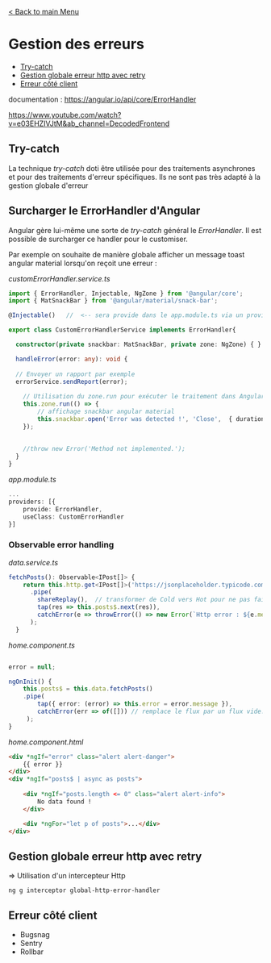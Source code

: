 [< Back to main Menu](https://github.com/gsoulie/angular-resources/blob/master/ng-sheet.md)    

# Gestion des erreurs

* [Try-catch](#try--catch)    
* [Gestion globale erreur http avec retry](#gestion-globale-erreur-http-avec-retry)     
* [Erreur côté client](#erreur-côté-client)    

documentation : https://angular.io/api/core/ErrorHandler

https://www.youtube.com/watch?v=e03EHZIVJtM&ab_channel=DecodedFrontend     


## Try-catch

La technique *try-catch* doti être utilisée pour des traitements asynchrones et pour des traitements d'erreur spécifiques. Ils ne sont pas très adapté à
la gestion globale d'erreur

## Surcharger le ErrorHandler d'Angular

Angular gère lui-même une sorte de *try-catch* général le *ErrorHandler*. Il est possible de surcharger ce handler pour le customiser.

Par exemple on souhaite de manière globale afficher un message toast angular material lorsqu'on reçoit une erreur :

*customErrorHandler.service.ts*

````typescript
import { ErrorHandler, Injectable, NgZone } from '@angular/core';
import { MatSnackBar } from '@angular/material/snack-bar';

@Injectable()	//  <-- sera provide dans le app.module.ts via un provider

export class CustomErrorHandlerService implements ErrorHandler{

  constructor(private snackbar: MatSnackBar, private zone: NgZone) { }

  handleError(error: any): void {
  
  // Envoyer un rapport par exemple
  errorService.sendReport(error);
    
	// Utilisation du zone.run pour exécuter le traitement dans Angular. Par défaut zone utilise ngZone.runOutsideAngular() pour gérer les erreurs
	this.zone.run(() => {
		// affichage snackbar angular material
		this.snackbar.open('Error was detected !', 'Close',  { duration: 3000 });
	});
    
	
    //throw new Error('Method not implemented.');
  }
}
````

*app.module.ts*

````typescript
...
providers: [{
	provide: ErrorHandler,
	useClass: CustomErrorHandler
}]
````

### Observable error handling

*data.service.ts*

````typescript
fetchPosts(): Observable<IPost[]> {
    return this.http.get<IPost[]>('https://jsonplaceholder.typicode.com/postsA')
      .pipe(
        shareReplay(),	// transformer de Cold vers Hot pour ne pas faire plusieurs appels
        tap(res => this.posts$.next(res)),
        catchError(e => throwError(() => new Error(`Http error : ${e.message}`))),
      );
  }
````

*home.component.ts*

````typescript

error = null;

ngOnInit() {
	this.posts$ = this.data.fetchPosts()
    .pipe(
		tap({ error: (error) => this.error = error.message }),
        catchError(err => of([])) // remplace le flux par un flux vide. Permet de gérer l'affichage d'un message spécifique si aucune donnée trouvée
     );
}
````

*home.component.html*

````html
<div *ngIf="error" class="alert alert-danger">
	{{ error }}
</div>
<div *ngIf="posts$ | async as posts">
  
	<div *ngIf="posts.length <= 0" class="alert alert-info">
		No data found !
	</div>

	<div *ngFor="let p of posts">...</div>
</div>
````

## Gestion globale erreur http avec retry

=> Utilisation d'un intercepteur Http

````ng g interceptor global-http-error-handler````


## Erreur côté client

* Bugsnag     
* Sentry     
* Rollbar     
